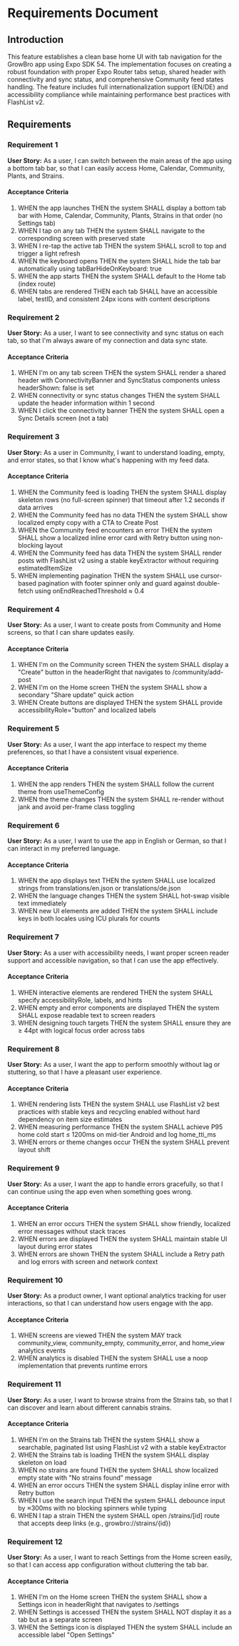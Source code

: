# Requirements Document

## Introduction

This feature establishes a clean base home UI with tab navigation for the GrowBro app using Expo SDK 54. The implementation focuses on creating a robust foundation with proper Expo Router tabs setup, shared header with connectivity and sync status, and comprehensive Community feed states handling. The feature includes full internationalization support (EN/DE) and accessibility compliance while maintaining performance best practices with FlashList v2.

## Requirements

### Requirement 1

**User Story:** As a user, I can switch between the main areas of the app using a bottom tab bar, so that I can easily access Home, Calendar, Community, Plants, and Strains.

#### Acceptance Criteria

1. WHEN the app launches THEN the system SHALL display a bottom tab bar with Home, Calendar, Community, Plants, Strains in that order (no Settings tab)
2. WHEN I tap on any tab THEN the system SHALL navigate to the corresponding screen with preserved state
3. WHEN I re-tap the active tab THEN the system SHALL scroll to top and trigger a light refresh
4. WHEN the keyboard opens THEN the system SHALL hide the tab bar automatically using tabBarHideOnKeyboard: true
5. WHEN the app starts THEN the system SHALL default to the Home tab (index route)
6. WHEN tabs are rendered THEN each tab SHALL have an accessible label, testID, and consistent 24px icons with content descriptions

### Requirement 2

**User Story:** As a user, I want to see connectivity and sync status on each tab, so that I'm always aware of my connection and data sync state.

#### Acceptance Criteria

1. WHEN I'm on any tab screen THEN the system SHALL render a shared header with ConnectivityBanner and SyncStatus components unless headerShown: false is set
2. WHEN connectivity or sync status changes THEN the system SHALL update the header information within 1 second
3. WHEN I click the connectivity banner THEN the system SHALL open a Sync Details screen (not a tab)

### Requirement 3

**User Story:** As a user in Community, I want to understand loading, empty, and error states, so that I know what's happening with my feed data.

#### Acceptance Criteria

1. WHEN the Community feed is loading THEN the system SHALL display skeleton rows (no full-screen spinner) that timeout after 1.2 seconds if data arrives
2. WHEN the Community feed has no data THEN the system SHALL show localized empty copy with a CTA to Create Post
3. WHEN the Community feed encounters an error THEN the system SHALL show a localized inline error card with Retry button using non-blocking layout
4. WHEN the Community feed has data THEN the system SHALL render posts with FlashList v2 using a stable keyExtractor without requiring estimatedItemSize
5. WHEN implementing pagination THEN the system SHALL use cursor-based pagination with footer spinner only and guard against double-fetch using onEndReachedThreshold ≈ 0.4

### Requirement 4

**User Story:** As a user, I want to create posts from Community and Home screens, so that I can share updates easily.

#### Acceptance Criteria

1. WHEN I'm on the Community screen THEN the system SHALL display a "Create" button in the headerRight that navigates to /community/add-post
2. WHEN I'm on the Home screen THEN the system SHALL show a secondary "Share update" quick action
3. WHEN Create buttons are displayed THEN the system SHALL provide accessibilityRole="button" and localized labels

### Requirement 5

**User Story:** As a user, I want the app interface to respect my theme preferences, so that I have a consistent visual experience.

#### Acceptance Criteria

1. WHEN the app renders THEN the system SHALL follow the current theme from useThemeConfig
2. WHEN the theme changes THEN the system SHALL re-render without jank and avoid per-frame class toggling

### Requirement 6

**User Story:** As a user, I want to use the app in English or German, so that I can interact in my preferred language.

#### Acceptance Criteria

1. WHEN the app displays text THEN the system SHALL use localized strings from translations/en.json or translations/de.json
2. WHEN the language changes THEN the system SHALL hot-swap visible text immediately
3. WHEN new UI elements are added THEN the system SHALL include keys in both locales using ICU plurals for counts

### Requirement 7

**User Story:** As a user with accessibility needs, I want proper screen reader support and accessible navigation, so that I can use the app effectively.

#### Acceptance Criteria

1. WHEN interactive elements are rendered THEN the system SHALL specify accessibilityRole, labels, and hints
2. WHEN empty and error components are displayed THEN the system SHALL expose readable text to screen readers
3. WHEN designing touch targets THEN the system SHALL ensure they are ≥ 44pt with logical focus order across tabs

### Requirement 8

**User Story:** As a user, I want the app to perform smoothly without lag or stuttering, so that I have a pleasant user experience.

#### Acceptance Criteria

1. WHEN rendering lists THEN the system SHALL use FlashList v2 best practices with stable keys and recycling enabled without hard dependency on item size estimates
2. WHEN measuring performance THEN the system SHALL achieve P95 home cold start ≤ 1200ms on mid-tier Android and log home_tti_ms
3. WHEN errors or theme changes occur THEN the system SHALL prevent layout shift

### Requirement 9

**User Story:** As a user, I want the app to handle errors gracefully, so that I can continue using the app even when something goes wrong.

#### Acceptance Criteria

1. WHEN an error occurs THEN the system SHALL show friendly, localized error messages without stack traces
2. WHEN errors are displayed THEN the system SHALL maintain stable UI layout during error states
3. WHEN errors are shown THEN the system SHALL include a Retry path and log errors with screen and network context

### Requirement 10

**User Story:** As a product owner, I want optional analytics tracking for user interactions, so that I can understand how users engage with the app.

#### Acceptance Criteria

1. WHEN screens are viewed THEN the system MAY track community_view, community_empty, community_error, and home_view analytics events
2. WHEN analytics is disabled THEN the system SHALL use a noop implementation that prevents runtime errors

### Requirement 11

**User Story:** As a user, I want to browse strains from the Strains tab, so that I can discover and learn about different cannabis strains.

#### Acceptance Criteria

1. WHEN I'm on the Strains tab THEN the system SHALL show a searchable, paginated list using FlashList v2 with a stable keyExtractor
2. WHEN the Strains tab is loading THEN the system SHALL display skeleton on load
3. WHEN no strains are found THEN the system SHALL show localized empty state with "No strains found" message
4. WHEN an error occurs THEN the system SHALL display inline error with Retry button
5. WHEN I use the search input THEN the system SHALL debounce input by ≈300ms with no blocking spinners while typing
6. WHEN I tap a strain THEN the system SHALL open /strains/[id] route that accepts deep links (e.g., growbro://strains/{id})

### Requirement 12

**User Story:** As a user, I want to reach Settings from the Home screen easily, so that I can access app configuration without cluttering the tab bar.

#### Acceptance Criteria

1. WHEN I'm on the Home screen THEN the system SHALL show a Settings icon in headerRight that navigates to /settings
2. WHEN Settings is accessed THEN the system SHALL NOT display it as a tab but as a separate screen
3. WHEN the Settings icon is displayed THEN the system SHALL include an accessible label "Open Settings"
